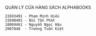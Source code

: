 QUẢN LÝ CỬA HÀNG SÁCH ALPHABOOKS

    22693491 - Phạm Minh Hiếu
    22698401 - Bùi Tấn Phát
    18069461 - Nguyễn Ngọc Hậu
    2007848  - Trương Tuấn Kiệt
